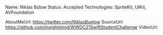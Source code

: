 Name: Niklas Bülow
Status: Accepted
Technologies: SpriteKit, UIKit, AVFoundation

AboutMeUrl: https://twitter.com/NiklasBuelow
SourceUrl: https://github.com/insightmind/WWDC21SwiftStudentChallenge
VideoUrl: 

<!---
EXAMPLE
Name: John Appleseed
Status: Submitted <or> Winner <or> Distinguished <or> Rejected
Technologies: SwiftUI, RealityKit, CoreGraphic

AboutMeUrl: https://linkedin.com/in/johnappleseed
SourceUrl: https://github.com/johnappleseed/wwdc2025
VideoUrl: https://youtu.be/ABCDE123456
-->
